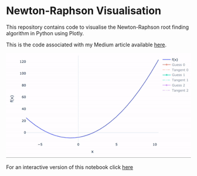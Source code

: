 # Newton-Raphson Visualisation

This repository contains code to visualise the Newton-Raphson root finding algorithm in Python using Plotly.

This is the code associated with my Medium article available [here](https://medium.com/p/23f63da21bd5).

![Alt Text](https://github.com/rian-dolphin/newton-raphson/blob/main/newton-raphson.gif)

For an interactive version of this notebook click [here](https://nbviewer.org/github/rian-dolphin/newton-raphson/blob/main/newton_raphson.ipynb)
